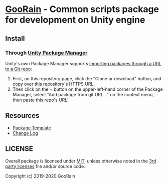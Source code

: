 # [GooRain](https://github.com/GooRain) - Common scripts package for development on Unity engine

## Install

### Through [Unity Package Manager](https://docs.unity3d.com/Manual/upm-ui-giturl.html)

Unity's own Package Manager supports [importing packages through a URL to a Git repo](https://docs.unity3d.com/Manual/upm-ui-giturl.html):

1. First, on this repository page, click the "Clone or download" button, and copy over this repository's HTTPS URL.  
2. Then click on the + button on the upper-left-hand corner of the Package Manager, select "Add package from git URL..." on the context menu, then paste this repo's URL!

## Resources

- [Package Template](https://github.com/OmiyaGames/template-unity-package/)
- [Change Log](/CHANGELOG.md)

## LICENSE

Overall package is licensed under [MIT](/LICENSE.md), unless otherwise noted in the [3rd party licenses](/THIRD%20PARTY%20NOTICES.md) file and/or source code.

Copyright (c) 2019-2020 GooRain